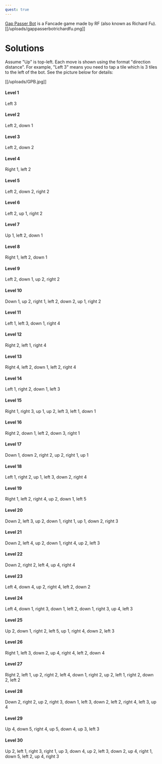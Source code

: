 ```yaml
---
quest: true
---
```

[Gap Passer Bot](https://play.fancade.com/5F2DB02E4CFCD37F) is a Fancade game made by RF (also known as Richard Fu).
[[/uploads/gappasserbotrichardfu.png]]

# Solutions

Assume "Up" is top-left. Each move is shown using the format "direction distance". For example, "Left 3" means you need to tap a tile which is 3 tiles to the left of the bot. See the picture below for details:

[[/uploads/GPB.jpg]]

#### Level 1
Left 3

#### Level 2
Left 2, down 1

#### Level 3
Left 2, down 2

#### Level 4
Right 1, left 2

#### Level 5
Left 2, down 2, right 2

#### Level 6
Left 2, up 1, right 2

#### Level 7
Up 1, left 2, down 1

#### Level 8
Right 1, left 2, down 1

#### Level 9
Left 2, down 1, up 2, right 2

#### Level 10
Down 1, up 2, right 1, left 2, down 2, up 1, right 2

#### Level 11
Left 1, left 3, down 1, right 4

#### Level 12
Right 2, left 1, right 4

#### Level 13
Right 4, left 2, down 1, left 2, right 4

#### Level 14
Left 1, right 2, down 1, left 3

#### Level 15
Right 1, right 3, up 1, up 2, left 3, left 1, down 1

#### Level 16
Right 2, down 1, left 2, down 3, right 1

#### Level 17
Down 1, down 2, right 2, up 2, right 1, up 1

#### Level 18
Left 1, right 2, up 1, left 3, down 2, right 4

#### Level 19
Right 1, left 2, right 4, up 2, down 1, left 5

#### Level 20
Down 2, left 3, up 2, down 1, right 1, up 1, down 2, right 3

#### Level 21
Down 2, left 4, up 2, down 1, right 4, up 2, left 3

#### Level 22
Down 2, right 2, left 4, up 4, right 4

#### Level 23
Left 4, down 4, up 2, right 4, left 2, down 2

#### Level 24
Left 4, down 1, right 3, down 1, left 2, down 1, right 3, up 4, left 3

#### Level 25
Up 2, down 1, right 2, left 5, up 1, right 4, down 2, left 3

#### Level 26
Right 1, left 3, down 2, up 4, right 4, left 2, down 4

#### Level 27
Right 2, left 1, up 2, right 2, left 4, down 1, right 2, up 2, left 1, right 2, down 2, left 2

#### Level 28
Down 2, right 2, up 2, right 3, down 1, left 3, down 2, left 2, right 4, left 3, up 4

#### Level 29
Up 4, down 5, right 4, up 5, down 4, up 3, left 3

#### Level 30
Up 2, left 1, right 3, right 1, up 3, down 4, up 2, left 3, down 2, up 4, right 1, down 5, left 2, up 4, right 3